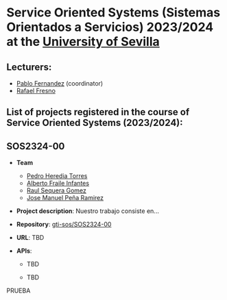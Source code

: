 Service Oriented Systems (Sistemas Orientados a Servicios) 2023/2024 at the [University of Sevilla](https://www.us.es)
====================

Lecturers:
--
 - [Pablo Fernandez](https://github.com/pafmon) (coordinator)
 - [Rafael Fresno](https://github.com/raffrearaUS)
 

List of projects registered in the course of **Service Oriented Systems** (2023/2024):
--

## SOS2324-00

- **Team**
  - [Pedro Heredia Torres](https://github.com/jpenrrami)
  - [Alberto Fraile Infantes](https://github.com/raulsequera)
  - [Raul Sequera Gomez](https://github.com/Pedro-Heredia)
  - [Jose Manuel Peña Ramirez](https://github.com/Albertof03)

- **Project description**: Nuestro trabajo consiste en...
- **Repository**: [gti-sos/SOS2324-00](https://github.com/gti-sos/SOS2324-00)
- **URL**: TBD
-  **APIs**:
    - TBD
  
    - TBD

  PRUEBA
